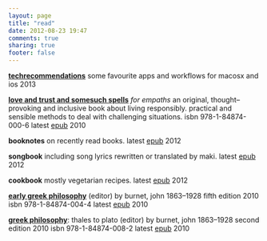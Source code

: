 ```yaml
---
layout: page
title: "read"
date: 2012-08-23 19:47
comments: true
sharing: true
footer: false
---
```

**[techrecommendations][]** some favourite apps and workflows for macosx and ios 2013

[techrecommendations]: http://makiaea.org/read/techrecommendations.html

**[love and trust and somesuch spells][somesuch]** *for empaths* an original, thought–provoking and inclusive book about living responsibly. practical and sensible methods to deal with challenging situations. isbn 978-1-84874-000-6 latest [epub][somesuchepub] 2010

[somesuch]: http://makiaea.org/read/somesuch.html
[somesuchepub]: http://dl.getdropbox.com/u/2891399/press/somesuch/20120112makiaeasomesuch.epub

**booknotes** on recently read books. latest [epub][makiaeabooknotes] 2012  

[makiaeabooknotes]: http://dl.dropbox.com/u/2891399/org/booknotes/makiaeabooknotes.epub
[flowersforbooknotes]: http://dl.getdropbox.com/u/2891399/org/picturebook/20120420flowersforbooknotes.jpg

**songbook** including song lyrics rewritten or translated by maki. latest [epub][makiaeasongbook] 2012 

[makiaeasongbook]: http://dl.dropbox.com/u/2891399/org/songbook/makiaeasongbook.epub
[makiaeasongbook01]: http://dl.dropbox.com/u/2891399/org/songbook/makiaeasongbook01.epub
[makiaeasongbook02]: http://dl.dropbox.com/u/2891399/org/songbook/makiaeasongbook02.epub

**cookbook** mostly vegetarian recipes. latest [epub][cookbook] 2012

[cookbook]: http://dl.dropbox.com/u/2891399/org/cookbook/jennyandmakicookbook.epub

**[early greek philosophy][]** (editor) by burnet, john 1863–1928 fifth edition 2010 isbn 978-1-84874-004-4 latest [epub][earlygreekphilosophy] 2010

[early greek philosophy]: http://makiaea.org/read/earlygreekphilosophy.html
[earlygreekphilosophy]: http://dl.dropbox.com/u/2891399/press/burnet/earlygreekphilosophy/earlygreekphilosophy.epub

**[greek philosophy][]**: thales to plato (editor) by burnet, john 1863–1928 second edition 2010 isbn 978-1-84874-008-2 latest [epub][greekphilosophy] 2010

[greek philosophy]: http://makiaea.org/read/greekphilosophy.html
[greekphilosophy]: http://dl.dropbox.com/u/2891399/press/burnet/greekphilosophy/greekphilosophy.epub